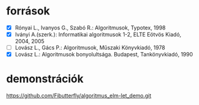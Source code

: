 # források
- [x] Rónyai L., Ivanyos G., Szabó R.: Algoritmusok, Typotex, 1998
- [x] Iványi A.(szerk.): Informatikai algoritmusok 1-2, ELTE Eötvös Kiadó, 2004, 2005
- [ ] Lovász L., Gács P.: Algoritmusok, Műszaki Könyvkiadó, 1978
- [x] Lovász L.: Algoritmusok bonyolultsága. Budapest, Tankönyvkiadó, 1990
# demonstrációk
https://github.com/Fibutterfly/algoritmus_elm-let_demo.git
